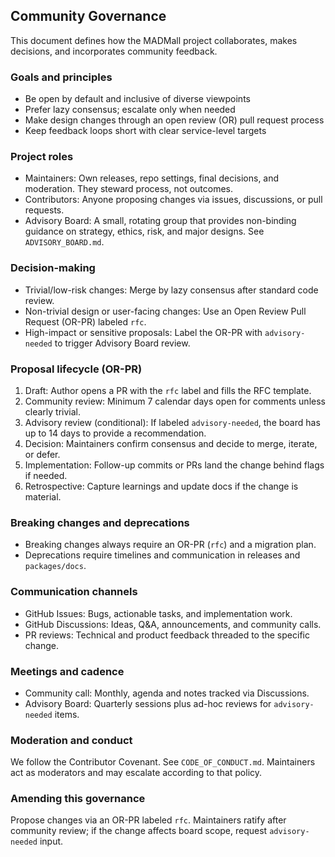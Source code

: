 ## Community Governance

This document defines how the MADMall project collaborates, makes decisions, and incorporates community feedback.

### Goals and principles
- Be open by default and inclusive of diverse viewpoints
- Prefer lazy consensus; escalate only when needed
- Make design changes through an open review (OR) pull request process
- Keep feedback loops short with clear service-level targets

### Project roles
- Maintainers: Own releases, repo settings, final decisions, and moderation. They steward process, not outcomes.
- Contributors: Anyone proposing changes via issues, discussions, or pull requests.
- Advisory Board: A small, rotating group that provides non-binding guidance on strategy, ethics, risk, and major designs. See `ADVISORY_BOARD.md`.

### Decision-making
- Trivial/low-risk changes: Merge by lazy consensus after standard code review.
- Non-trivial design or user-facing changes: Use an Open Review Pull Request (OR-PR) labeled `rfc`.
- High-impact or sensitive proposals: Label the OR-PR with `advisory-needed` to trigger Advisory Board review.

### Proposal lifecycle (OR-PR)
1. Draft: Author opens a PR with the `rfc` label and fills the RFC template.
2. Community review: Minimum 7 calendar days open for comments unless clearly trivial.
3. Advisory review (conditional): If labeled `advisory-needed`, the board has up to 14 days to provide a recommendation.
4. Decision: Maintainers confirm consensus and decide to merge, iterate, or defer.
5. Implementation: Follow-up commits or PRs land the change behind flags if needed.
6. Retrospective: Capture learnings and update docs if the change is material.

### Breaking changes and deprecations
- Breaking changes always require an OR-PR (`rfc`) and a migration plan.
- Deprecations require timelines and communication in releases and `packages/docs`.

### Communication channels
- GitHub Issues: Bugs, actionable tasks, and implementation work.
- GitHub Discussions: Ideas, Q&A, announcements, and community calls.
- PR reviews: Technical and product feedback threaded to the specific change.

### Meetings and cadence
- Community call: Monthly, agenda and notes tracked via Discussions.
- Advisory Board: Quarterly sessions plus ad-hoc reviews for `advisory-needed` items.

### Moderation and conduct
We follow the Contributor Covenant. See `CODE_OF_CONDUCT.md`. Maintainers act as moderators and may escalate according to that policy.

### Amending this governance
Propose changes via an OR-PR labeled `rfc`. Maintainers ratify after community review; if the change affects board scope, request `advisory-needed` input.

